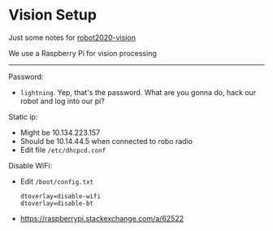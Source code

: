# Vision Setup
Just some notes for [robot2020-vision](https://github.com/frc1444/robot2020-vision)

We use a Raspberry Pi for vision processing

---
Password:
* `lightning`. Yep, that's the password. What are you gonna do, hack our robot and log into our pi?

Static ip:
* Might be 10.134.223.157
* Should be 10.14.44.5 when connected to robo radio
* Edit file `/etc/dhcpcd.conf`

Disable WiFi:
* Edit `/boot/config.txt`
  ```
  dtoverlay=disable-wifi
  dtoverlay=disable-bt
  ```
* https://raspberrypi.stackexchange.com/a/62522
